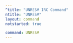 ```yaml
---
^title: "UNRESV IRC Command"
ntitle: "UNRESV"
layout: command
notstarted: true

command: UNRESV
---
```

